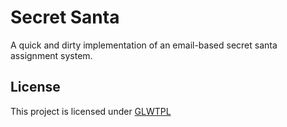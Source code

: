 # Secret Santa

A quick and dirty implementation of an email-based secret santa assignment system.


## License

This project is licensed under [GLWTPL](./LICENSE)